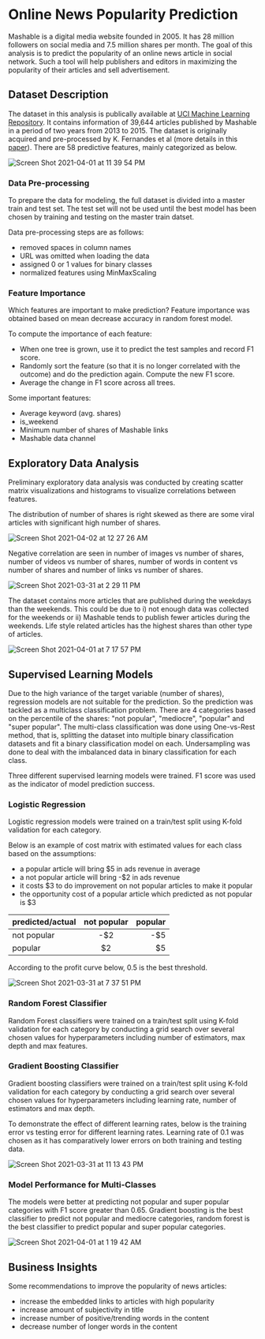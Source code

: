 # Online News Popularity Prediction

Mashable is a digital media website founded in 2005. It has 28 million followers on social media and 7.5 million shares per month. The goal of this analysis is to predict the popularity of an online news article in social network. Such a tool will help publishers and editors in maximizing the popularity of their articles and sell advertisement.

## Dataset Description

The dataset in this analysis is publically available at [UCI Machine Learning Repository](https://archive.ics.uci.edu/ml/datasets/Online+News+Popularity). It contains information of 39,644 articles published by Mashable in a period of two years from 2013 to 2015. The dataset is originally acquired and pre-processed by K. Fernandes et al (more details in this [paper](https://link.springer.com/chapter/10.1007/978-3-319-23485-4_53)). There are 58 predictive features, mainly categorized as below.

![Screen Shot 2021-04-01 at 11 39 54 PM](https://user-images.githubusercontent.com/26207455/113377891-96618f00-9343-11eb-8f10-8188e94901fb.png)

### Data Pre-processing

To prepare the data for modeling, the full dataset is divided into a master train and test set. The test set will not be used until the best model has been chosen by training and testing on the master train datset.

Data pre-processing steps are as follows:

- removed spaces in column names
- URL was omitted when loading the data
- assigned 0 or 1 values for binary classes
- normalized features using MinMaxScaling

### Feature Importance

Which features are important to make prediction? Feature importance was obtained based on mean decrease accuracy in random forest model.

To compute the importance of each feature:

- When one tree is grown, use it to predict the test samples and record F1 score.
- Randomly sort the feature (so that it is no longer correlated with the outcome) and do the prediction again. Compute the new F1 score.
- Average the change in F1 score across all trees.

Some important features:

- Average keyword (avg. shares)
- is_weekend
- Minimum number of shares of Mashable links
- Mashable data channel

## Exploratory Data Analysis

Preliminary exploratory data analysis was conducted by creating scatter matrix visualizations and histograms to visualize correlations between features.

The distribution of number of shares is right skewed as there are some viral articles with significant high number of shares.

![Screen Shot 2021-04-02 at 12 27 26 AM](https://user-images.githubusercontent.com/26207455/113380461-49cd8200-934a-11eb-90c4-03239479704a.png)

Negative correlation are seen in number of images vs number of shares, number of videos vs number of shares, number of words in content vs number of shares and number of links vs number of shares.

![Screen Shot 2021-03-31 at 2 29 11 PM](https://user-images.githubusercontent.com/26207455/113379554-d4f94880-9347-11eb-8f5e-dd8a8ab6088f.png)

The dataset contains more articles that are published during the weekdays than the weekends. This could be due to i) not enough data was collected for the weekends or ii) Mashable tends to publish fewer articles during the weekends. Life style related articles has the highest shares than other type of articles.

![Screen Shot 2021-04-01 at 7 17 57 PM](https://user-images.githubusercontent.com/26207455/113379587-e6425500-9347-11eb-9ae8-b81527cbf3a4.png)

## Supervised Learning Models

Due to the high variance of the target variable (number of shares), regression models are not suitable for the prediction. So the prediction was tackled as a multiclass classification problem. There are 4 categories based on the percentile of the shares: "not popular", "mediocre", "popular" and "super popular". The multi-class classification was done using One-vs-Rest method, that is, splitting the dataset into multiple binary classification datasets and fit a binary classification model on each. Undersampling was done to deal with the imbalanced data in binary classification for each class.

Three different supervised learning models were trained. F1 score was used as the indicator of model prediction success.

### Logistic Regression

Logistic regression models were trained on a train/test split using K-fold validation for each category.

Below is an example of cost matrix with estimated values for each class based on the assumptions:

- a popular article will bring $5 in ads revenue in average
- a not popular article will bring -$2 in ads revenue
- it costs $3 to do improvement on not popular articles to make it popular
- the opportunity cost of a popular article which predicted as not popular is $3

| predicted/actual | not popular | popular |
| :--------------- | :---------: | ------: |
| not popular      |     -$2     |     -$5 |
| popular          |     $2      |      $5 |

According to the profit curve below, 0.5 is the best threshold.

![Screen Shot 2021-03-31 at 7 37 51 PM](https://user-images.githubusercontent.com/26207455/113382752-4ccb7100-9350-11eb-820e-288ab28761af.png)

### Random Forest Classifier

Random Forest classifiers were trained on a train/test split using K-fold validation for each category by conducting a grid search over several chosen values for hyperparameters including number of estimators, max depth and max features.

### Gradient Boosting Classifier

Gradient boosting classifiers were trained on a train/test split using K-fold validation for each category by conducting a grid search over several chosen values for hyperparameters including learning rate, number of estimators and max depth.

To demonstrate the effect of different learning rates, below is the training error vs testing error for different learning rates. Learning rate of 0.1 was chosen as it has comparatively lower errors on both training and testing data.

![Screen Shot 2021-03-31 at 11 13 43 PM](https://user-images.githubusercontent.com/26207455/113383820-b64c7f00-9352-11eb-87ea-e70a51353c18.png)

### Model Performance for Multi-Classes

The models were better at predicting not popular and super popular categories with F1 score greater than 0.65. Gradient boosting is the best classifier to predict not popular and mediocre categories, random forest is the best classifier to predict popular and super popular categories.

![Screen Shot 2021-04-01 at 1 19 42 AM](https://user-images.githubusercontent.com/26207455/113384169-776af900-9353-11eb-9028-86087460ed4e.png)

## Business Insights

Some recommendations to improve the popularity of news articles:

- increase the embedded links to articles with high popularity
- increase amount of subjectivity in title
- increase number of positive/trending words in the content
- decrease number of longer words in the content
